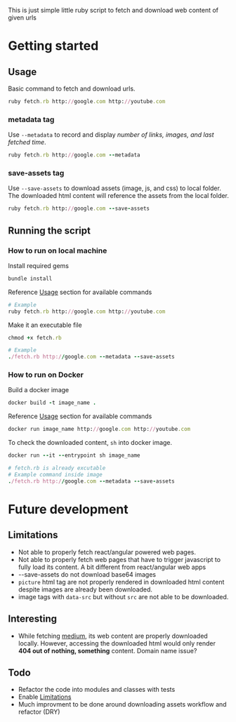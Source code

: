 This is just simple little ruby script to fetch and download web content of given urls

# Getting started

## Usage

Basic command to fetch and download urls.

```ruby
ruby fetch.rb http://google.com http://youtube.com
```

### metadata tag

Use `--metadata` to record and display _number of links, images, and last fetched time_.

```ruby
ruby fetch.rb http://google.com --metadata
```

### save-assets tag

Use `--save-assets` to download assets (image, js, and css) to local folder.
The downloaded html content will reference the assets from the local folder.

```ruby
ruby fetch.rb http://google.com --save-assets
```

## Running the script

### How to run on local machine

Install required gems

```ruby
bundle install
```

Reference [Usage](#Usage) section for available commands

```ruby
# Example
ruby fetch.rb http://google.com http://youtube.com
```

Make it an executable file

```ruby
chmod +x fetch.rb

# Example
./fetch.rb http://google.com --metadata --save-assets
```

### How to run on Docker

Build a docker image

```ruby
docker build -t image_name .
```

Reference [Usage](#Usage) section for available commands

```ruby
docker run image_name http://google.com http://youtube.com
```

To check the downloaded content, `sh` into docker image.

```ruby
docker run --it --entrypoint sh image_name

# fetch.rb is already excutable
# Example command inside image
./fetch.rb http://google.com --metadata --save-assets
```

# Future development

## Limitations

- Not able to properly fetch react/angular powered web pages.
- Not able to properly fetch web pages that have to trigger javascript to fully load its content. A bit different from react/angular web apps
- --save-assets do not download base64 images
- `picture` html tag are not properly rendered in downloaded html content despite images are already been downloaded.
- image tags with `data-src` but without `src` are not able to be downloaded.

## Interesting

- While fetching [medium](https://medium.com), its web content are properly downloaded locally. However, accessing the downloaded html would only render **404 out of nothing, something** content. Domain name issue?

## Todo

- Refactor the code into modules and classes with tests
- Enable [Limitations](#Limitations)
- Much improvment to be done around downloading assets workflow and refactor (DRY)
